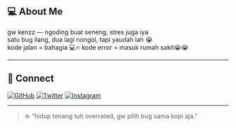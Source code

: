 ## 💻 About Me
gw kenzz — ngoding buat seneng, stres juga iya  
satu bug ilang, dua lagi nongol, tapi yaudah lah 😭  
kode jalan = bahagia 💻🔥 
kode error = masuk rumah sakit😭😭

---

## 🔗 Connect
[![GitHub](https://img.shields.io/badge/GitHub-KenzzSploit-000?style=for-the-badge&logo=github)](https://github.com/kenzzploit)
[![Twitter](https://img.shields.io/badge/Twitter-@kenzzploit-1DA1F2?style=for-the-badge&logo=twitter)](https://twitter.com/kenzzploit)
[![Instagram](https://img.shields.io/badge/Instagram-@Oktoviantus_1-E4405F?style=for-the-badge&logo=instagram)](https://instagram.com/Oktoviantus_1)

---

> ☕ “hidup tenang tuh overrated, gw pilih bug sama kopi aja.”
